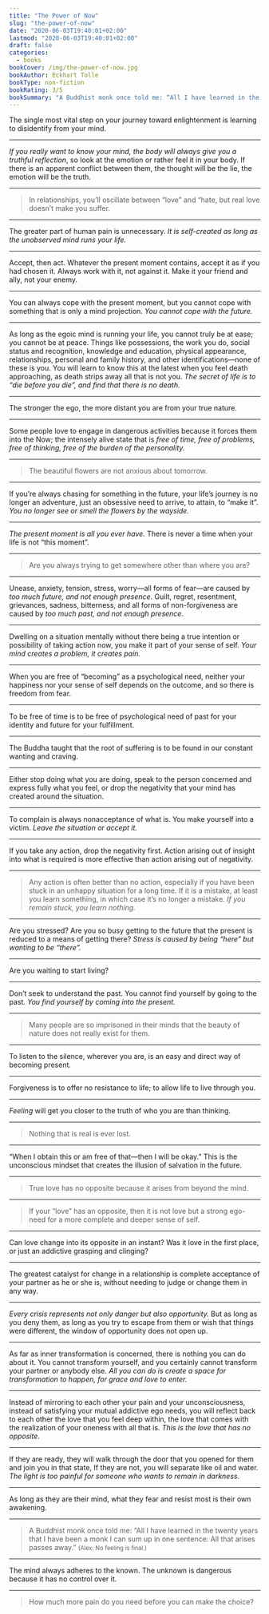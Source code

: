 ```yaml
---
title: "The Power of Now"
slug: "the-power-of-now"
date: "2020-06-03T19:40:01+02:00"
lastmod: "2020-06-03T19:40:01+02:00"
draft: false
categories:
  - books
bookCover: /img/the-power-of-now.jpg
bookAuthor: Eckhart Tolle
bookType: non-fiction
bookRating: 3/5
bookSummary: "A Buddhist monk once told me: “All I have learned in the twenty years that I have been a monk I can sum up in one sentence: All that arises passes away.”"
---
```


The single most vital step on your journey toward enlightenment is learning to disidentify from your mind.

---

_If you really want to know your mind, the body will always give you a truthful reflection_, so look at the emotion or rather feel it in your body. If there is an apparent conflict between them, the thought will be the lie, the emotion will be the truth.

---

> In relationships, you’ll oscillate between “love” and “hate, but real love doesn’t make you suffer.

---

The greater part of human pain is unnecessary. _It is self-created as long as the unobserved mind runs your life._

---

Accept, then act. Whatever the present moment contains, accept it as if you had chosen it. Always work with it, not against it. Make it your friend and ally, not your enemy.

---

You can always cope with the present moment, but you cannot cope with something that is only a mind projection. _You cannot cope with the future._

---

As long as the egoic mind is running your life, you cannot truly be at ease; you cannot be at peace. Things like possessions, the work you do, social status and recognition, knowledge and education, physical appearance, relationships, personal and family history, and other identifications—none of these is you. You will learn to know this at the latest when you feel death approaching, as death strips away all that is not you. _The secret of life is to “die before you die”, and find that there is no death._

---

The stronger the ego, the more distant you are from your true nature.

---

Some people love to engage in dangerous activities because it forces them into the Now; the intensely alive state that is _free of time, free of problems, free of thinking, free of the burden of the personality._

---

> The beautiful flowers are not anxious about tomorrow.

---

If you’re always chasing for something in the future, your life’s journey is no longer an adventure, just an obsessive need to arrive, to attain, to “make it”. _You no longer see or smell the flowers by the wayside._

---

_The present moment is all you ever have._ There is never a time when your life is not “this moment”.

---

> Are you always trying to get somewhere other than where you are?

---

Unease, anxiety, tension, stress, worry—all forms of fear—are caused by _too much future, and not enough presence_. Guilt, regret, resentment, grievances, sadness, bitterness, and all forms of non-forgiveness are caused by _too much past, and not enough presence_.

---

Dwelling on a situation mentally without there being a true intention or possibility of taking action now, you make it part of your sense of self. _Your mind creates a problem, it creates pain._

---

When you are free of “becoming” as a psychological need, neither your happiness nor your sense of self depends on the outcome, and so there is freedom from fear.

---

To be free of time is to be free of psychological need of past for your identity and future for your fulfillment.

---

The Buddha taught that the root of suffering is to be found in our constant wanting and craving.

---

Either stop doing what you are doing, speak to the person concerned and express fully what you feel, or drop the negativity that your mind has created around the situation.

---

To complain is always nonacceptance of what is. You make yourself into a victim. _Leave the situation or accept it._

---

If you take any action, drop the negativity first. Action arising out of insight into what is required is more effective than action arising out of negativity.

---

> Any action is often better than no action, especially if you have been stuck in an unhappy situation for a long time. If it is a mistake, at least you learn something, in which case it’s no longer a mistake. _If you remain stuck, you learn nothing._

---

Are you stressed? Are you so busy getting to the future that the present is reduced to a means of getting there? _Stress is caused by being “here” but wanting to be “there”._

---

Are you waiting to start living?

---

Don’t seek to understand the past. You cannot find yourself by going to the past. _You find yourself by coming into the present._ 

---

> Many people are so imprisoned in their minds that the beauty of nature does not really exist for them.

---

To listen to the silence, wherever you are, is an easy and direct way of becoming present.

---

Forgiveness is to offer no resistance to life; to allow life to live through you.

---

_Feeling_ will get you closer to the truth of who you are than thinking.

---

> Nothing that is real is ever lost.

---

“When I obtain this or am free of that—then I will be okay.” This is the unconscious mindset that creates the illusion of salvation in the future.

---

> True love has no opposite because it arises from beyond the mind.

---

> If your “love” has an opposite, then it is not love but a strong ego-need for a more complete and deeper sense of self.

---

Can love change into its opposite in an instant? Was it love in the first place, or just an addictive grasping and clinging?

---

The greatest catalyst for change in a relationship is complete acceptance of your partner as he or she is, without needing to judge or change them in any way.

---

_Every crisis represents not only danger but also opportunity._ But as long as you deny them, as long as you try to escape from them or wish that things were different, the window of opportunity does not open up.

---

As far as inner transformation is concerned, there is nothing you can do about it. You cannot transform yourself, and you certainly cannot transform your partner or anybody else. _All you can do is create a space for transformation to happen, for grace and love to enter._

---

Instead of mirroring to each other your pain and your unconsciousness, instead of satisfying your mutual addictive ego needs, you will reflect back to each other the love that you feel deep within, the love that comes with the realization of your oneness with all that is. _This is the love that has no opposite_.

---

If they are ready, they will walk through the door that you opened for them and join you in that state, If they are not, you will separate like oil and water. _The light is too painful for someone who wants to remain in darkness._

---

As long as they are their mind, what they fear and resist most is their own awakening.

---

> A Buddhist monk once told me: “All I have learned in the twenty years that I have been a monk I can sum up in one sentence: All that arises passes away.” <small>(Alex: No feeling is final.)</small>

---

The mind always adheres to the known. The unknown is dangerous because it has no control over it.

---

> How much more pain do you need before you can make the choice?
